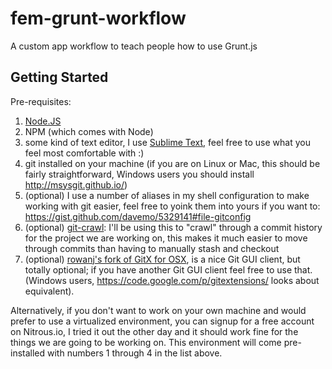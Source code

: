 fem-grunt-workflow
==================

A custom app workflow to teach people how to use Grunt.js

## Getting Started

Pre-requisites:

1. [Node.JS](http://www.nodejs.org)
2. NPM (which comes with Node)
3. some kind of text editor, I use [Sublime Text](http://www.sublimetext.com/2), feel free to use what you feel most comfortable with :)
4. git installed on your machine (if you are on Linux or Mac, this should be fairly straightforward, Windows users you should install http://msysgit.github.io/)
5. (optional) I use a number of aliases in my shell configuration to make working with git easier, feel free to yoink them into yours if you want to: https://gist.github.com/davemo/5329141#file-gitconfig
6. (optional) [git-crawl](https://github.com/magnusstahre/git-stuff): I'll be using this to "crawl" through a commit history for the project we are working on, this makes it much easier to move through commits than having to manually stash and checkout
7. (optional) [rowanj's fork of GitX for OSX](http://rowanj.github.io/gitx/), is a nice Git GUI client, but totally optional; if you have another Git GUI client feel free to use that. (Windows users, https://code.google.com/p/gitextensions/ looks about equivalent).

Alternatively, if you don't want to work on your own machine and would prefer to use a virtualized environment, you can signup for a free account on Nitrous.io, I tried it out the other day and it should work fine for the things we are going to be working on. This environment will come pre-installed with numbers 1 through 4 in the list above.
